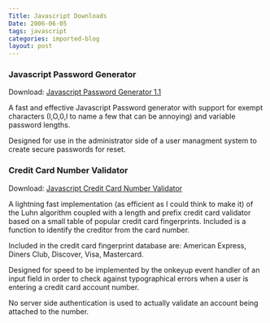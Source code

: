 ```yaml
---
Title: Javascript Downloads
Date: 2006-06-05
tags: javascript
categories: imported-blog
layout: post
---
```


### Javascript Password Generator

Download: [Javascript Password Generator 1.1](/files/passwordGenerator.js)

A fast and effective Javascript Password generator with support for exempt characters (I,O,0,l to name a few that can be annoying) and variable password lengths.

Designed for use in the administrator side of a user managment system to create secure passwords for reset.

### Credit Card Number Validator

Download: [Javascript Credit Card Number Validator](/files/ccvalidate.js)

A lightning fast implementation (as efficient as I could think to make it) of the Luhn algorithm coupled with a length and prefix credit card validator based on a small table of popular credit card fingerprints. Included is a function to identify the creditor from the card number.

Included in the credit card fingerprint database are: American Express, Diners Club, Discover, Visa, Mastercard.

Designed for speed to be implemented by the onkeyup event handler of an input field in order to check against typographical errors when a user is entering a credit card account number.

No server side authentication is used to actually validate an account being attached to the number.

